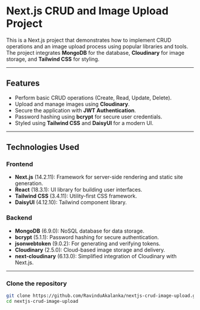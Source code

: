 # Next.js CRUD and Image Upload Project

This is a Next.js project that demonstrates how to implement CRUD operations and an image upload process using popular libraries and tools. The project integrates **MongoDB** for the database, **Cloudinary** for image storage, and **Tailwind CSS** for styling.  

---

## **Features**
- Perform basic CRUD operations (Create, Read, Update, Delete).
- Upload and manage images using **Cloudinary**.
- Secure the application with **JWT Authentication**.
- Password hashing using **bcrypt** for secure user credentials.
- Styled using **Tailwind CSS** and **DaisyUI** for a modern UI.

---

## **Technologies Used**
### **Frontend**
- **Next.js** (14.2.11): Framework for server-side rendering and static site generation.
- **React** (18.3.1): UI library for building user interfaces.
- **Tailwind CSS** (3.4.11): Utility-first CSS framework.
- **DaisyUI** (4.12.10): Tailwind component library.

### **Backend**
- **MongoDB** (6.9.0): NoSQL database for data storage.
- **bcrypt** (5.1.1): Password hashing for secure authentication.
- **jsonwebtoken** (9.0.2): For generating and verifying tokens.
- **Cloudinary** (2.5.0): Cloud-based image storage and delivery.
- **next-cloudinary** (6.13.0): Simplified integration of Cloudinary with Next.js.

---


### **Clone the repository**
```bash
git clone https://github.com/RavinduAkalanka/nextjs-crud-image-upload.git
cd nextjs-crud-image-upload
